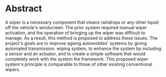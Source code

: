 # Abstract
A wiper is a necessary component that cleans raindrops or any other liquid off the vehicle's windscreen. 
The prior system required manual wiper activation, and the operation of bringing up the wiper was difficult to manage.
As a result, this method is proposed to address these issues. The project's goals are to improve ageing automobiles' systems by giving automated transmission.
wiping system, to enhance the system by including a sensor and an actuator, and to create a simple software that would completely work with the system the framework.
This proposed wiper system's principle is comparable to those of other existing conventional wipers.
